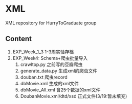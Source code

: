# XML
XML repository for HurryToGraduate group

## Content
1. EXP_Week_1_3 1-3周实验存档
2. EXP_Week4: Schema+爬虫批量导入
   1. crawltop.py 之前写的豆瓣爬虫
   2. generate_data.py 生成xml的爬虫文件
   3. douban.txt 爬虫record
   4. dbMovie.xml 生成的xml文件
   5. dbMovie_All.xml 含25个数据的xml文件
   6. DoubanMovie.xml/dtd/xsd 正式文件(3/19:暂未填充)